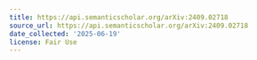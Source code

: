 ```yaml
---
title: https://api.semanticscholar.org/arXiv:2409.02718
source_url: https://api.semanticscholar.org/arXiv:2409.02718
date_collected: '2025-06-19'
license: Fair Use
---
```


